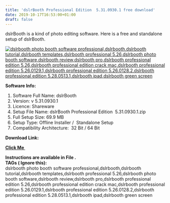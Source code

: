 ```yaml
---
title: 'dslrBooth Professional Edition  5.31.0930.1 free download'
date: 2019-10-17T16:53:00+01:00
draft: false
---
```


dslrBooth is a kind of photo editing software. Here is a free and standalone setup of dslrBooth.  
  
  
  

[![dslrbooth photo booth software professional,dslrbooth,dslrbooth tutorial,dslrbooth templates,dslrbooth professional 5.26,dslrbooth photo booth software,dslrbooth review,dslrbooth pro,dslrbooth professional edition 5.26,dslrbooth professional edition crack mac,dslrbooth professional edition 5.26.0129.1,dslrbooth professional edition 5.26.0128.2,dslrbooth professional edition 5.28.0513.1,dslrbooth ipad,dslrbooth green screen](https://1.bp.blogspot.com/-xASVkZZd5TE/XaiLpkhNBcI/AAAAAAAAAhM/SiteD3IrPiE6XuB08_x3gJT9v6LiRGiUACLcBGAsYHQ/s320/logo%2Bframe1.jpg "dslrbooth photo booth software professional,dslrbooth,dslrbooth tutorial,dslrbooth templates,dslrbooth professional 5.26,dslrbooth photo booth software,dslrbooth review,dslrbooth pro,dslrbooth professional edition 5.26,dslrbooth professional edition crack mac,dslrbooth professional edition 5.26.0129.1,dslrbooth professional edition 5.26.0128.2,dslrbooth professional edition 5.28.0513.1,dslrbooth ipad,dslrbooth green screen")](https://1.bp.blogspot.com/-xASVkZZd5TE/XaiLpkhNBcI/AAAAAAAAAhM/SiteD3IrPiE6XuB08_x3gJT9v6LiRGiUACLcBGAsYHQ/s1600/logo%2Bframe1.jpg)

  

  

**Software Info:**

1.  Software Full Name: dslrBooth
2.  Version: v 5.31.0930.1
3.  Licence: Shareware  
4.  Setup File Name: dslrBooth Professional Edition  5.31.0930.1.zip
5.  Full Setup Size: 69.9 MB
6.  Setup Type: Offline Installer /  Standalone Setup
7.  Compatibility Architecture:  32 Bit / 64 Bit 

**Download Link:**

**[Click Me ](https://mega.nz/#!KWZFxQ5D!Mq5mLg_cqeI1ipesHLJ-rRHjB8H2nicg1nGwHGyO2z8)**  
  
**Instructions are available in File .**  
**TAGs ( Ignore this):**  
dslrbooth photo booth software professional,dslrbooth,dslrbooth tutorial,dslrbooth templates,dslrbooth professional 5.26,dslrbooth photo booth software,dslrbooth review,dslrbooth pro,dslrbooth professional edition 5.26,dslrbooth professional edition crack mac,dslrbooth professional edition 5.26.0129.1,dslrbooth professional edition 5.26.0128.2,dslrbooth professional edition 5.28.0513.1,dslrbooth ipad,dslrbooth green screen